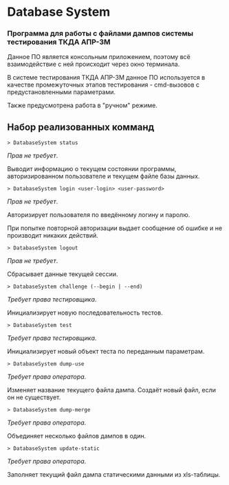 # Database System

### Программа для работы с файлами дампов системы тестирования ТКДА АПР-3М

Данное ПО является консольным приложением, поэтому всё взаимодействие с ней происходит через окно терминала.

В системе тестирования ТКДА АПР-3М данное ПО используется в качестве промежуточных этапов тестирования - cmd-вызовов с предустановленными параметрами.

Также предусмотрена работа в "ручном" режиме.

## Набор реализованных комманд

```
> DatabaseSystem status
```

*Прав не требует*.

Выводит информацию о текущем состоянии программы, авторизированном пользователе и текущем файле базы данных.

```
> DatabaseSystem login <user-login> <user-password>
```

*Прав не требует*.

Авторизирует пользователя по введённому логину и паролю.

При попытке повторной авторизации выдает сообщение об ошибке и не производит никаких действий.

```
> DatabaseSystem logout
```

*Прав не требует*.

Сбрасывает данные текущей сессии.

```
> DatabaseSystem challenge (--begin | --end)
```

*Требует права тестировщика*.

Инициализирует новую последовательность тестов.

```
> DatabaseSystem test
```

*Требует права тестировщика*.

Инициализирует новый объект теста по переданным параметрам.

```
> DatabaseSystem dump-use 
```

*Требует права оператора*.

Изменяет название текущего файла дампа. Создаёт новый файл, если он не существует.

```
> DatabaseSystem dump-merge
```

*Требует права оператора*.

Объединяет несколько файлов дампов в один.

```
> DatabaseSystem update-static
```

*Требует права оператора*.

Заполняет текущий файл дампа статическими данными из xls-таблицы.

